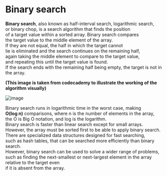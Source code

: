 # Binary search

<strong>Binary search</strong>, also known as half-interval search, logarithmic search,<br> or binary chop, is a search algorithm that finds the position<br> of a target value within a sorted array. Binary search compares<br> the target value to the middle element of the array.<br> If they are not equal, the half in which the target cannot<br> lie is eliminated and the search continues on the remaining half,<br> again taking the middle element to compare to the target value, <br>and repeating this until the target value is found.<br> If the search ends with the remaining half being empty, the target is not in the array.

<strong>(This image is taken from codecademy to illustrate the working of the algorithm visually)</strong>

![image](https://news.codecademy.com/content/images/2018/10/binary-search-small.gif)

Binary search runs in logarithmic time in the worst case, making<br> <strong>O(log n)</strong> comparisons, where n is the number of elements in the array,<br> the O is Big O notation, and log is the logarithm.<br> Binary search is faster than linear search except for small arrays.<br> However, the array must be sorted first to be able to apply binary search.<br> There are specialized data structures designed for fast searching,<br> such as hash tables, that can be searched more efficiently than binary search.<br> However, binary search can be used to solve a wider range of problems,<br> such as finding the next-smallest or next-largest element in the array relative to the target even <br>if it is absent from the array. 

